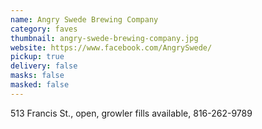 ```yaml
---
name: Angry Swede Brewing Company
category: faves
thumbnail: angry-swede-brewing-company.jpg
website: https://www.facebook.com/AngrySwede/
pickup: true
delivery: false
masks: false
masked: false
---
```

513 Francis St., open, growler fills available, 816-262-9789